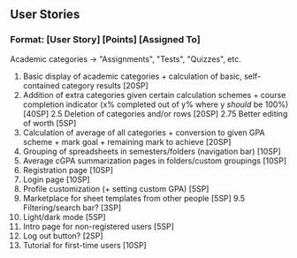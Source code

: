 ## User Stories
### Format: [User Story] [Points] [Assigned To]


Academic categories -> "Assignments", "Tests", "Quizzes", etc.
1. Basic display of academic categories + calculation of basic, self-contained category results [20SP]
2. Addition of extra categories given certain calculation schemes + course completion indicator (x% completed out of y% where y *should* be 100%) [40SP]
    2.5 Deletion of categories and/or rows [20SP]
    2.75 Better editing of worth [5SP]
3. Calculation of average of all categories + conversion to given GPA scheme + mark goal + remaining mark to achieve [20SP]
4. Grouping of spreadsheets in semesters/folders (navigation bar) [10SP]
5. Average cGPA summarization pages in folders/custom groupings [10SP]
6. Registration page [10SP]
7. Login page [10SP]
8. Profile customization (+ setting custom GPA) [5SP]
9. Marketplace for sheet templates from other people [5SP]
    9.5 Filtering/search bar? [3SP]
10. Light/dark mode [5SP]
11. Intro page for non-registered users [5SP]
12. Log out button? [2SP]
13. Tutorial for first-time users [10SP]
